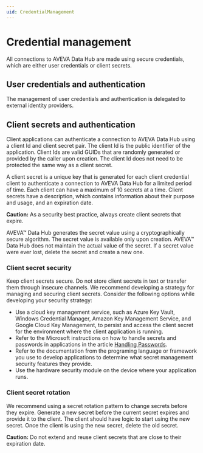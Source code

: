```yaml
---
uid: CredentialManagement
---
```


# Credential management

All connections to AVEVA Data Hub are made using secure credentials, which are either user credentials or client secrets.

## User credentials and authentication

The management of user credentials and authentication is delegated to external identity providers.

## Client secrets and authentication

Client applications can authenticate a connection to AVEVA Data Hub using a client Id and client secret pair. The client Id is the public identifier of the application. Client Ids are valid GUIDs that are randomly generated or provided by the caller upon creation. The client Id does not need to be protected the same way as a client secret.<!-- Angela Flores 6/18/21 What does "provided by the caller upon create" mean? -->

A client secret is a unique key that is generated for each client credential client to authenticate a connection to AVEVA Data Hub for a limited period of time. Each client can have a maximum of 10 secrets at a time. Client secrets have a description, which contains information about their purpose and usage, and an expiration date. <!-- Angela Flores 6/18/21 This would be a good place to link to the task topic for creating client credential clients. Also, why isn't this entire topic in that section of the documentation? It really seems to be about how client credentials work. -->

**Caution:** As a security best practice, always create client secrets that expire. 

AVEVA&trade; Data Hub generates the secret value using a cryptographically secure algorithm. The secret value is available only upon creation. AVEVA&trade; Data Hub does not maintain the actual value of the secret. If a secret value were ever lost, delete the secret and create a new one. 

### Client secret security

Keep client secrets secure. Do not store client secrets in text or transfer them through insecure channels. We recommend developing a strategy for managing and securing client secrets. Consider the following options while developing your security strategy:

- Use a cloud key management service, such as Azure Key Vault, Windows Credential Manager, Amazon Key Management Service, and Google Cloud Key Management, to persist and access the client secret for the environment where the client application is running.
- Refer to the Microsoft instructions on how to handle secrets and passwords in applications in the article [Handling Passwords](https://docs.microsoft.com/en-us/windows/win32/secbp/handling-passwords). 
- Refer to the documentation from the programing language or framework you use to develop applications to determine what secret management security features they provide. 
- Use the hardware security module on the device where your application runs.

### Client secret rotation

We recommend using a secret rotation pattern to change secrets before they expire. Generate a new secret before the current secret expires and provide it to the client. The client should have logic to start using the new secret. Once the client is using the new secret, delete the old secret. 

**Caution:** Do not extend and reuse client secrets that are close to their expiration date. 
